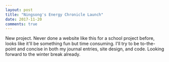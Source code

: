 ```yaml
---
layout: post
title: "Ningsong's Energy Chronicle Launch"
date: 2017-11-20
comments: true
---
```


New project. Never done a website like this for a school project before, looks like it'll be something fun but time consuming. I'll try to be to-the-point and concise in both my journal entries, site design, and code. Looking forward to the winter break already.
